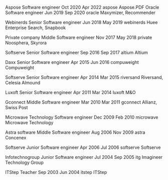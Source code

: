 Aspose
	Software engineer
	Oct 2020
	Apr 2022
	aspose
	Aspose.PDF
Oracle
	Software engineer
	Jun 2019
	Sep 2020
	oracle
	Maxymizer, Recommender

Webinerds
	Senior Software engineer
	Jun 2018
	May 2019
	webinerds
	Huee Enterprise Search, Snapbook

Private company
	Middle Software engineer
	Nov 2017
	May 2018
	private
	Noosphera, Skyrora
	
Softserve
	Senior Software engineer
	Sep 2016
	Sep 2017
	altium
	Altium

Daxx
	Senior Software engineer
	Apr 2015
	Jun 2016
	compuweight
	Compuweight

Softserve
	Senior Software engineer
	Apr 2014
	Mar 2015
	riversand
	Riversand, Celesia Almound

Luxoft
	Senior Software engineer
	Apr 2011
	Mar 2014
	luxoft
	M&O

Gconnect
	Middle Software engineer
	Mar 2010
	Mar 2011
	gconnect
	Allianz, Swiss Post

Microwave Technology
	Software engineer
	Dec 2009
	Feb 2010
	microwave
	Microwave Technology

Astra software
	Middle Software engineer
	Aug 2006
	Nov 2009
	astra
	Concenex

Softserve
	Junior Software engineer
	Apr 2006
	Jul 2006
	softserve
	Softserve

Infotechnogroup
	Junior Software engineer
	Jul 2004
	Sep 2005
	itg
	Imagineer Technology Group

ITStep
	Teacher
	Sep 2003
	Jun 2004
	itstep
	ITStep